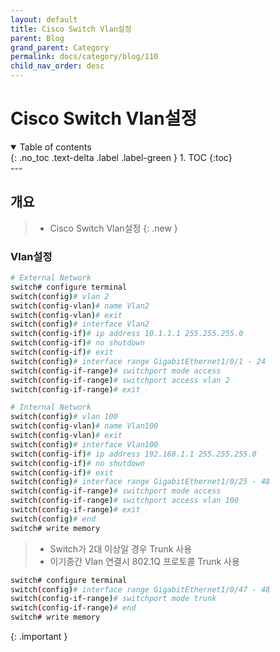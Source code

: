 ```yaml
---
layout: default
title: Cisco Switch Vlan설정
parent: Blog
grand_parent: Category
permalink: docs/category/blog/110
child_nav_order: desc
---
```

# Cisco Switch Vlan설정
<details open markdown="block">
  <summary>
    Table of contents
  </summary>
  {: .no_toc .text-delta .label .label-green }
1. TOC
{:toc}
</details>
---

## 개요

> - Cisco Switch Vlan설정
{: .new }

### Vlan설정
  
```bash
# External Network
switch# configure terminal
switch(config)# vlan 2
switch(config-vlan)# name Vlan2
switch(config-vlan)# exit
switch(config)# interface Vlan2
switch(config-if)# ip address 10.1.1.1 255.255.255.0
switch(config-if)# no shutdown
switch(config-if)# exit
switch(config)# interface range GigabitEthernet1/0/1 - 24
switch(config-if-range)# switchport mode access
switch(config-if-range)# switchport access vlan 2
switch(config-if-range)# exit

# Internal Network
switch(config)# vlan 100
switch(config-vlan)# name Vlan100
switch(config-vlan)# exit
switch(config)# interface Vlan100
switch(config-if)# ip address 192.168.1.1 255.255.255.0
switch(config-if)# no shutdown
switch(config-if)# exit
switch(config)# interface range GigabitEthernet1/0/25 - 48
switch(config-if-range)# switchport mode access
switch(config-if-range)# switchport access vlan 100
switch(config-if-range)# exit
switch(config)# end
switch# write memory
```

> - Switch가 2대 이상일 경우 Trunk 사용
> - 이기종간 Vlan 연결시 802.1Q 프로토콜 Trunk 사용
>  
```bash
switch# configure terminal
switch(config)# interface range GigabitEthernet1/0/47 - 48
switch(config-if-range)# switchport mode trunk
switch(config-if-range)# end
switch# write memory
```
>
{: .important }
